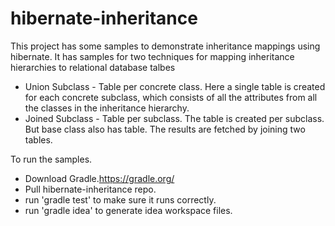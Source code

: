 # hibernate-inheritance
This project has some samples to demonstrate inheritance mappings using hibernate. It has samples for two techniques for mapping inheritance hierarchies to relational database talbes
- Union Subclass - Table per concrete class. Here a single table is created for each concrete subclass, which consists of all the attributes from all the classes in the inheritance hierarchy.
- Joined Subclass - Table per subclass. The table is created per subclass. But base class also has table. The results are fetched by joining two tables.  

To run the samples. 
- Download Gradle.https://gradle.org/
- Pull hibernate-inheritance repo.
- run 'gradle test' to make sure it runs correctly.
- run 'gradle idea' to generate idea workspace files.
